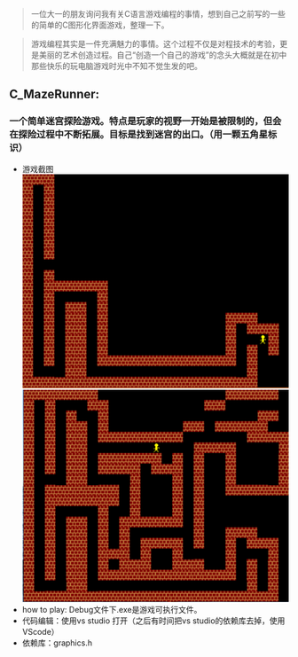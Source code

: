 > 一位大一的朋友询问我有关C语言游戏编程的事情，想到自己之前写的一些的简单的C图形化界面游戏，整理一下。

> 游戏编程其实是一件充满魅力的事情。这个过程不仅是对程技术的考验，更是美丽的艺术创造过程。自己“创造一个自己的游戏”的念头大概就是在初中那些快乐的玩电脑游戏时光中不知不觉生发的吧。


## C_MazeRunner:
### 一个简单迷宫探险游戏。特点是玩家的视野一开始是被限制的，但会在探险过程中不断拓展。目标是找到迷宫的出口。（用一颗五角星标识）
+ 游戏截图
![screenshot1](./figs/screenShot1.png)
![screenshot2](./figs/screenShot2.png)
+ how to play: Debug文件下.exe是游戏可执行文件。 
+ 代码编辑：使用vs studio 打开（之后有时间把vs studio的依赖库去掉，使用VScode）
+ 依赖库：graphics.h

